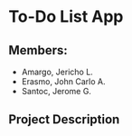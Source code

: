 # To-Do List App

## Members:
* Amargo, Jericho L.
* Erasmo, John Carlo A.
* Santoc, Jerome G.

## Project Description
